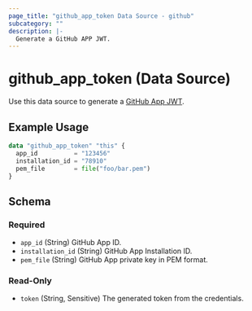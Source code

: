 ```yaml
---
page_title: "github_app_token Data Source - github"
subcategory: ""
description: |-
  Generate a GitHub APP JWT.
---
```


# github_app_token (Data Source)

Use this data source to generate a [GitHub App JWT](https://docs.github.com/en/apps/creating-github-apps/authenticating-with-a-github-app/generating-a-json-web-token-jwt-for-a-github-app).

## Example Usage

```terraform
data "github_app_token" "this" {
  app_id          = "123456"
  installation_id = "78910"
  pem_file        = file("foo/bar.pem")
}
```

<!-- schema generated by tfplugindocs -->
## Schema

### Required

- `app_id` (String) GitHub App ID.
- `installation_id` (String) GitHub App Installation ID.
- `pem_file` (String) GitHub App private key in PEM format.

### Read-Only

- `token` (String, Sensitive) The generated token from the credentials.
